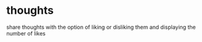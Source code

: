 # thoughts

share thoughts with the option of liking or disliking them and displaying the number of likes

